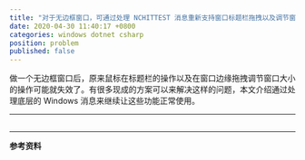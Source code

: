 ```yaml
---
title: "对于无边框窗口，可通过处理 NCHITTEST 消息重新支持窗口标题栏拖拽以及调节窗口大小"
date: 2020-04-30 11:40:17 +0800
categories: windows dotnet csharp
position: problem
published: false
---
```


做一个无边框窗口后，原来鼠标在标题栏的操作以及在窗口边缘拖拽调节窗口大小的操作可能就失效了。有很多现成的方案可以来解决这样的问题，本文介绍通过处理底层的 Windows 消息来继续让这些功能正常使用。

---

<div id="toc"></div>

## 

---

**参考资料**